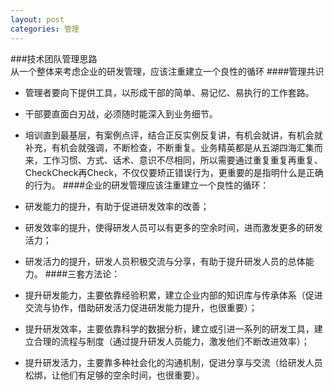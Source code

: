 ```yaml
---
layout: post
categories: 管理
---
```


###技术团队管理思路  
从一个整体来考虑企业的研发管理，应该注重建立一个良性的循环
####管理共识  
* 管理者要向下提供工具，以形成干部的简单、易记忆、易执行的工作套路。
* 干部要直面白刃战，必须随时能深入到业务细节。
* 培训直到最基层，有案例点评，结合正反实例反复讲，有机会就讲，有机会就补充，有机会就强调，不断检查，不断重复。业务精英都是从五湖四海汇集而来，工作习惯、方式、话术、意识不尽相同，所以需要通过重复重复再重复、CheckCheck再Check，不仅仅要矫正错误行为，更重要的是指明什么是正确的行为。
####企业的研发管理应该注重建立一个良性的循环：

* 研发能力的提升，有助于促进研发效率的改善；
* 研发效率的提升，使得研发人员可以有更多的空余时间，进而激发更多的研发活力；
* 研发活力的提升，研发人员积极交流与分享，有助于提升研发人员的总体能力。
####三套方法论：

* 提升研发能力，主要依靠经验积累，建立企业内部的知识库与传承体系（促进交流与协作，借助研发活力促进研发能力提升，也很重要）；
* 提升研发效率，主要依靠科学的数据分析，建立或引进一系列的研发工具，建立合理的流程与制度（通过提升研发人员能力，激发他们不断改进效率）；
* 提升研发活力，主要靠多种社会化的沟通机制，促进分享与交流（给研发人员松绑，让他们有足够的空余时间，也很重要）。
